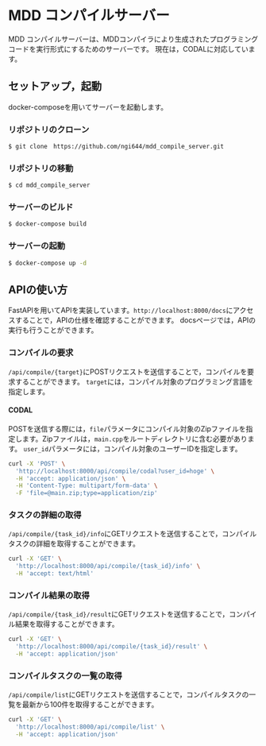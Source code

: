 # MDD コンパイルサーバー
MDD コンパイルサーバーは、MDDコンパイラにより生成されたプログラミングコードを実行形式にするためのサーバーです。
現在は，CODALに対応しています。

## セットアップ，起動

docker-composeを用いてサーバーを起動します。

### リポジトリのクローン

```bash
$ git clone　https://github.com/ngi644/mdd_compile_server.git
```

### リポジトリの移動

```bash
$ cd mdd_compile_server
```

### サーバーのビルド

```bash
$ docker-compose build
```

### サーバーの起動

```bash 
$ docker-compose up -d
```

## APIの使い方

FastAPIを用いてAPIを実装しています。`http://localhost:8000/docs`にアクセスすることで，APIの仕様を確認することができます。
docsページでは，APIの実行も行うことができます。

### コンパイルの要求

`/api/compile/{target}`にPOSTリクエストを送信することで，コンパイルを要求することができます。
`target`には，コンパイル対象のプログラミング言語を指定します。

#### CODAL

POSTを送信する際には，`file`パラメータにコンパイル対象のZipファイルを指定します。Zipファイルは，`main.cpp`をルートディレクトリに含む必要があります。 `user_id`パラメータには，コンパイル対象のユーザーIDを指定します。

```bash
curl -X 'POST' \
  'http://localhost:8000/api/compile/codal?user_id=hoge' \
  -H 'accept: application/json' \
  -H 'Content-Type: multipart/form-data' \
  -F 'file=@main.zip;type=application/zip'
```

### タスクの詳細の取得

`/api/compile/{task_id}/info`にGETリクエストを送信することで，コンパイルタスクの詳細を取得することができます。

```bash
curl -X 'GET' \
  'http://localhost:8000/api/compile/{task_id}/info' \
  -H 'accept: text/html'
```

### コンパイル結果の取得

`/api/compile/{task_id}/result`にGETリクエストを送信することで，コンパイル結果を取得することができます。

```bash
curl -X 'GET' \
  'http://localhost:8000/api/compile/{task_id}/result' \
  -H 'accept: application/json'
```

### コンパイルタスクの一覧の取得

`/api/compile/list`にGETリクエストを送信することで，コンパイルタスクの一覧を最新から100件を取得することができます。

```bash
curl -X 'GET' \
  'http://localhost:8000/api/compile/list' \
  -H 'accept: application/json'
```




